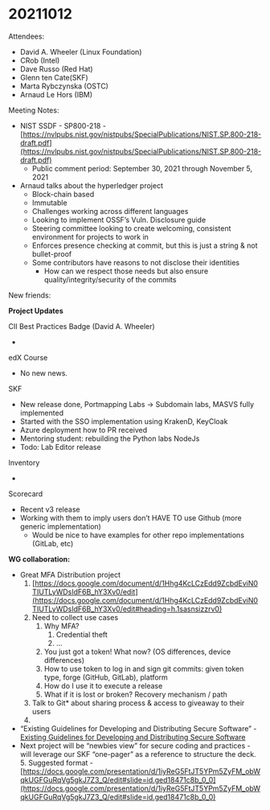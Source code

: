# 20211012

Attendees:

* David A. Wheeler (Linux Foundation)
* CRob (Intel)
* Dave Russo (Red Hat)
* Glenn ten Cate(SKF)
* Marta Rybczynska (OSTC)
* Arnaud Le Hors (IBM)

Meeting Notes:

* NIST SSDF - SP800-218 - [https://nvlpubs.nist.gov/nistpubs/SpecialPublications/NIST.SP.800-218-draft.pdf](https://nvlpubs.nist.gov/nistpubs/SpecialPublications/NIST.SP.800-218-draft.pdf) 
    * Public comment period: September 30, 2021 through November 5, 2021
* Arnaud talks about the hyperledger project
    * Block-chain based
    * Immutable
    * Challenges working across different languages 
    * Looking to implement OSSF’s Vuln. Disclosure guide
    * Steering committee looking to create welcoming, consistent environment for projects to work in
    * Enforces presence checking at commit, but this is just a string & not bullet-proof
    * Some contributors have reasons to not disclose their identities
        * How can we respect those needs but also ensure quality/integrity/security of the commits

New friends:

**Project Updates**

CII Best Practices Badge (David A. Wheeler)

*  

edX Course

* No new news.

SKF

* New release done, Portmapping Labs -> Subdomain labs, MASVS fully implemented 
* Started with the SSO implementation using KrakenD, KeyCloak
* Azure deployment how to PR received
* Mentoring student: rebuilding the Python labs NodeJs
* Todo: Lab Editor release

Inventory

* 

Scorecard

* Recent v3 release
* Working with them to imply users don’t HAVE TO use Github (more generic implementation)
    * Would be nice to have examples for other repo implementations (GitLab, etc)

**WG collaboration:**

* Great MFA Distribution project
    1. [https://docs.google.com/document/d/1Hhg4KcLCzEdd9ZcbdEviN0TIUTLyWDsIdF6B_hY3Xv0/edit](https://docs.google.com/document/d/1Hhg4KcLCzEdd9ZcbdEviN0TIUTLyWDsIdF6B_hY3Xv0/edit#heading=h.1sasnsizzrv0)
    2. Need to collect use cases
        1. Why MFA?
            1. Credential theft
            2. ...
        2. You just got a token!  What now? (OS differences, device differences)
        3. How to use token to log in and sign git commits: given token type, forge (GitHub, GitLab), platform
        4. How do I use it to execute a release
        5. What if it is lost or broken? Recovery mechanism / path
    3. Talk to Git* about sharing process & access to giveaway to their users
    4. 
* “Existing Guidelines for Developing and Distributing Secure Software” - [Existing Guidelines for Developing and Distributing Secure Software](https://docs.google.com/document/d/11bRB-Q_j9sj19EEC32-ijMiEHERPRwZRVWE9HwNr2pc/edit)
* Next project will be “newbies view” for secure coding and practices - will leverage our SKF “one-pager” as a reference to structure the deck.
    5. Suggested format - [https://docs.google.com/presentation/d/1iyReG5FtJT5YPm5ZyFM_obWqkUGFGuRqVg5gkJ7Z3_Q/edit#slide=id.ged18471c8b_0_0](https://docs.google.com/presentation/d/1iyReG5FtJT5YPm5ZyFM_obWqkUGFGuRqVg5gkJ7Z3_Q/edit#slide=id.ged18471c8b_0_0) 
    